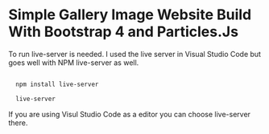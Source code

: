 <!-- Headings -->
# Simple Gallery Image Website Build With Bootstrap 4 and Particles.Js

To run live-server is needed. I used the live server in Visual Studio Code but goes well with NPM live-server as well.

<!-- Code Blocks -->
```bash 

  npm install live-server

  live-server

```

If you are using Visul Studio Code as a editor you can choose live-server there.